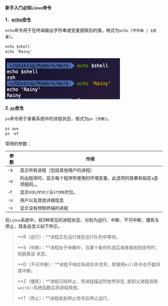 #### 新手入门必知`Linux`命令

**1．[echo命令](http://man.linuxde.net/echo)**

`echo`命令用于在终端输出字符串或变量提取后的值，格式为`echo [字符串 | $变量]`。

```shell
echo $shell
echo 'Rainy'
```

![echo](./images/echo.png)

**2. [`ps`命令](http://man.linuxde.net/ps)**

`ps`命令用于查看系统中的进程状态，格式为`ps [参数]`。

```shell
ps aux
ps -ef
```

常用的参数：

| 参数 | 作用                                                         |
| ---- | ------------------------------------------------------------ |
| -a   | 显示所有进程（包括其他用户的进程）                           |
| -e   | 列出程序时，显示每个程序所使用的环境变量，此选项的效果和指定`a`选项相同。。 |
| -f   | 显示`UID`,`PPIP`,`C`与`STIME`栏位。                          |
| -u   | 用户以及其他详细信息                                         |
| -x   | 显示没有控制终端的进程                                       |

在`Linux`系统中，有5种常见的进程状态，分别为运行、中断、不可中断、僵死与停止，其各自含义如下所示。

> **R（运行）：**进程正在运行或在运行队列中等待。
>
> **S（中断）：**进程处于休眠中，当某个条件形成后或者接收到信号时，则脱离该   状态。
>
> **D（不可中断）：**进程不响应系统异步信号，即便用`kill`命令也不能将其中断。
>
> **Z（僵死）：**进程已经终止，但进程描述符依然存在, 直到父进程调用`wait4()`系统函数后将进程释放。
>
> **T（停止）：**进程收到停止信号后停止运行。

